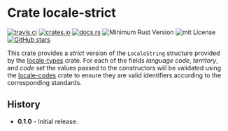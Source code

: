 # Crate locale-strict

[![travis.ci](https://travis-ci.org/johnstonskj/locale-strict.svg?branch=master)](https://travis-ci.org/johnstonskj/locale-strict)
[![crates.io](https://img.shields.io/crates/v/locale-strict.svg)](https://crates.io/crates/locale-strict)
[![docs.rs](https://docs.rs/locale-strict/badge.svg)](https://docs.rs/locale-strict)
![Minimum Rust Version](https://img.shields.io/badge/Min%20Rust-1.34-green.svg)
![mit License](https://img.shields.io/badge/license-mit-118811.svg)
[![GitHub stars](https://img.shields.io/github/stars/johnstonskj/locale-strict.svg)](https://github.com/johnstonskj/locale-strict/stargazers)

This crate provides a _strict_ version of the `LocaleString` structure provided
by the [locale-types](https://github.com/johnstonskj/locale-types) crate. For 
each of the fields _language code_, _territory_, and _code set_ the values 
passed to the constructors will be validated using the 
[locale-codes](https://github.com/johnstonskj/locale-codes) crate to ensure they
are valid identifiers according to the corresponding standards.

## History

* **0.1.0** - Initial release.
